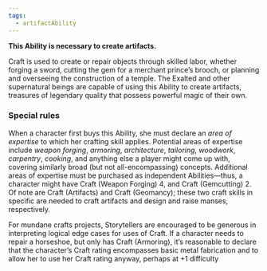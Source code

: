 ```yaml
---
tags:
  - artifactAbility
---
```

**This Ability is necessary to create artifacts.**

Craft is used to create or repair objects through skilled labor, whether forging a sword, cutting the gem for a merchant prince’s brooch, or planning and overseeing the construction of a temple. The Exalted and other supernatural beings are capable of using this Ability to create artifacts, treasures of legendary quality that possess powerful magic of their own. 

### Special rules

When a character first buys this Ability, she must declare an *area of expertise* to which her crafting skill applies. Potential areas of expertise include *weapon forging*, *armoring*, *architecture*, *tailoring*, *woodwork*, *carpentry*, *cooking*, and anything else a player might come up with, covering similarly broad (but not all-encompassing) concepts. Additional areas of expertise must be purchased as independent Abilities—thus, a character might have Craft (Weapon Forging) 4, and Craft (Gemcutting) 2. Of note are Craft (Artifacts) and Craft (Geomancy); these two craft skills in specific are needed to craft artifacts and design and raise manses, respectively. 

For mundane crafts projects, Storytellers are encouraged to be generous in interpreting logical edge cases for uses of Craft. If a character needs to repair a horseshoe, but only has Craft (Armoring), it’s reasonable to declare that the character’s Craft rating encompasses basic metal fabrication and to allow her to use her Craft rating anyway, perhaps at +1 difficulty
